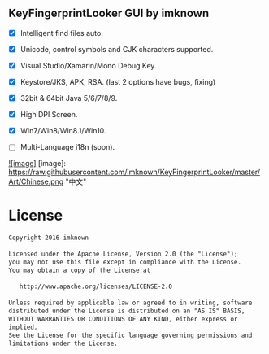 ## KeyFingerprintLooker GUI by imknown ##


- [x] Intelligent find files auto.<br />
- [x] Unicode, control symbols and CJK characters supported.<br />
- [x] Visual Studio/Xamarin/Mono Debug Key.<br />
- [x] Keystore/JKS, APK, RSA. (last 2 options have bugs, fixing)<br />
- [x] 32bit & 64bit Java 5/6/7/8/9.<br />
- [x] High DPI Screen.<br />
- [x] Win7/Win8/Win8.1/Win10.<br />
- [ ] Multi-Language i18n (soon).


[![image]](https://raw.githubusercontent.com/imknown/KeyFingerprintLooker/master/Art/Chinese.png)
[image]: https://raw.githubusercontent.com/imknown/KeyFingerprintLooker/master/Art/Chinese.png "中文"

# License
    Copyright 2016 imknown
    
    Licensed under the Apache License, Version 2.0 (the "License");
    you may not use this file except in compliance with the License.
    You may obtain a copy of the License at
    
       http://www.apache.org/licenses/LICENSE-2.0
    
    Unless required by applicable law or agreed to in writing, software
    distributed under the License is distributed on an "AS IS" BASIS,
    WITHOUT WARRANTIES OR CONDITIONS OF ANY KIND, either express or implied.
    See the License for the specific language governing permissions and
    limitations under the License.
